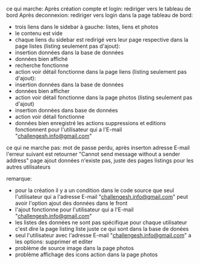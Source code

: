ce qui marche:
Après création compte et login: rediriger vers le tableau de bord
Après deconnexion: rediriger vers login
dans la page tableau de bord:
- trois liens dans le sidebar à gauche: listes, liens et photos
- le contenu est vide
- chaque liens du sidebar est redirigé vers leur page respective
dans la page listes (listing seulement pas d'ajout):
- insertion données dans la base de données 
- données bien affiché
- recherche fonctionne
- action voir détail fonctionne
dans la page liens (listing seulement pas d'ajout):
- insertion données dans la base de données
- données bien afficher
- action voir détail fonctionne
dans la page photos (listing seulement pas d'ajout)
- insertion données dans base de données
- action voir détail fonctionne
- données bien enregistré
les actions suppressions et editions fonctionnent pour l'utilisateur qui a l'E-mail "challengesh.info@gmail.com"


ce qui ne marche pas:
mot de passe perdu, après inserton adresse E-mail l'erreur suivant est retourner "Cannot send message without a sender address"
page ajout données n'existe pas, juste des pages listings pour les autres utilisateurs

remarque: 
- pour la création il y a un condition dans le code source que seul l'utilisateur qui a l'adresse E-mail "challengesh.info@gmail.com" peut avoir l'option ajout des données dans le front
- l'ajout fonctionne pour l'utilisateur qui a l'E-mail "challengesh.info@gmail.com"
- les listes des données ne sont pas spécifique pour chaque utilisateur c'est dire la page listing liste juste ce qui sont dans la base de donées
- seul l'utilisateur avec l'adresse E-mail "challengesh.info@gmail.com" a les options: supprimer et editer
- problème de source image dans la page photos
- problème affichage des icons action dans la page photos

